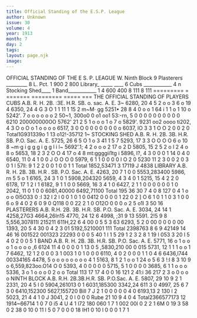 ```yaml
---
title: Official Standing of the E.S.P. League
author: Unknown
issue: 30
volume: 4
year: 1913
month: 7
day: 2
tags:
layout: page.njk
image:
---
```

 OFFICIAL STANDING OF THE E S. P. LEAGUE   W. Ninth Block 9 Plasterers _________ 8   L. Pct.   1 900 2 800   Library_ _____ ____ 6   Cubs ____________ 4 n   Stocking Shed____ 1 Band____________ 1   4 600 400 8 111 8 111    ========= = =======   ========= ===== ===    THE OFFICIAL STANDING OF PLAYERS   CUBS   A.B. R. H. 2B. :3E. H.R. SB. o. sac. A. E.   3~   6280, 20 4 5 2 o o 3 6 o 19 4 6350, 24 4 G 3 O 1 1 11 1 15 2   m~M· gg   5251• 28 8 4 0 o o 1 64   i   1 1 o 1 10 o   5242'. 7 o o o o o o 2   50~1, 300o0 0 o1 oo1 53:-rn, 5 0 0 0 0 0 0 0 0 0 0   6210 200000000OO 5762' 21 2 5 1 o o o 1 o 7 o 5829'. 9231 oo2 oooo   ti202, 4 3 O o O o 1 o o o o 6517, 3 0 O 0 0 0 0 0 0 0 o 6037, lO 3 3 1 O O 2 0 0 2 0   Total1G931339o 1 13 o12!-35712   1~       STOCKING SHED   A.B. R. H. 2B. 3B. H.R. SB. P.O. Sac. A. E.   5725, 26 6 5 O 1 o 3 41 1 5 7 5293, 17 3 3 O O O O 6 o 10 8   ~m·g i g g g i g g l i   l~   5692'.1; 4 2 o o o 2 17 o 2 D 5805, 15 2 5 2 o l 2 4 o 8 o 5653, 18 2 3 2 O O 4 17 o 4 8   mt:ggggii1tg i   5896, l?, 4 3 0 0 0 1 14 0 4 0 6540, 11 0 4 1 0 0 J O O O 0 5979, 6 1 1 0 0 0 0 l O 2 0 5230 11 2 3 0 0 2 0 3 0 1 l 57ll: 9 1 2 2 0 0 1 0 0 1 1   Total 1852,53471 3 17119 J 4838          LIBRARY   A.B. R. H. 2B. 3B. H.R . SB. P.O. Sac. A. E.   4263, 20 7 1 0 0   5553,283400   5986, rn 5 5 o 1   6165, 24 3 1 0 1   5908,204320   5659, 4 3 4 0 1   5215, 15 4 2 2 0   6178, 17 1 2 l 1   6182, 9 1 1 0 0   5669, 16 3 4 1 0   6427, 2 1 1 0 0 0 0 0 0 1 0 2042, 11 0 1 0 0   6081,40000 6492,71100   Total 195 36 30 7 4 0 8 127   0 4 1 o o o 0l5O33   0 :l 32 l 2 l 0 0 1 0 1 0   0412   0 0 0   0 1 22   0 2 ] O 6 1 0 1 1 0 3 1 0 0 6 o 9 4   0 2 6 0 9 0   Q118   0 0 22 2 1 0   O12O 0 0 0 o 2 5   o1I 3 50 16        PLASTERERS   A.B. R.H. 2B. 3B. H.R. SB. P.O. Sac. A. E.   3034, 24 14 1   4258,27G3   4664,26ln15   4770, 24 12 6   4998, ;31 9 13   5591. 2!5 9 8   5,556,307811l 215211 611H,22 6 4 00 0 5 5 3 63 6293, 5 2 0 00 0 0 0 0 00 1393, 20 5 4 30 0 4 2 3 01 5192,5210001 111   Total 2398763 8 6 9 42149 14 46 16   001522 001323 22293 0 0 0 5 40 1 l 1 5 29 1 2 3 2 8   1 19 l 053 3 20   l 5 4 0 2 0 0 5 1        BAND   A.B. R. H. 2B. 3B. H.R. SB. P.O. Sac. A. E.   5771, 16 o 1 o o o 1 o o o o ,6   6124 11 4 0 0 0 0 1 13 0 5   ,5830,210 00 0 015 5731, 12 1 1 1 o o 1 7   6462, 12 1 2 0 0 0 3 1   003 1 0 1   0 0 0   6110, 4 0 2 0 0 0 1 1 0 4 6   6436,l744 00334165 4478, 5 o o o o o o o o 4 1   5163, 8 1 2 1 o o 1 24 o   5 6   3 !:l   8 3   10 9 o   6,559,823oo.O14   O   0   5393, 4 0 0 0 0 0   5715, 5 1 0 0 0 0 3685, 6 1 1 o o o 5336, 3 o 1 o o o   0 2   o o Total 113 17 17 4 0 0 16 121 2 41:i 36   217   2 3 o   0 o o o       NINTH BLOCK   A.B. R.H. 2B.3B.H.R. SB. P.O.Sac. A. E.   5807, 29 10 9 2 1   2331, 20 4 5 l 0   5904,261013 0 1   6031,185300   3342,24 611 3 0   4997, 25 6 7 3 0   6410,152300   5627,155720   Bill 7 J 2 1 0 0 0 0 0 4 0 6193,13 2 130 l 2   5023, 21 4 4 1 0 J 3041, 2 0 l 0 0 0 Rube 21 10 9 4 0 4   Total2366577173 12 1914~66714   1 0 7   0 i5 4 U 4 1 l72 180 060 1 7 1 002 00l   0 2 2   1 6M 0 19 3 58 0 2 38 0 10 0 11   l 5 0 7 0 0 0 18   lH1 0 10 l 0 0 0 1 7 1   
